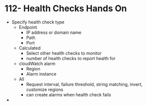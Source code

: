 # 112- Health Checks Hands On
- Specify health check type
	- Endpoint
		- IP address or domain name
		- Path
		- Port
	- Calculated
		- Select other health checks to monitor
		- number of health checks to report health for
	- cloudWatch alarm
		- Region
		- Alarm instance
	- All
		- Request interval, failure threshold, string matching, invert, customize regions
		- can create alarms when health check fails
- 